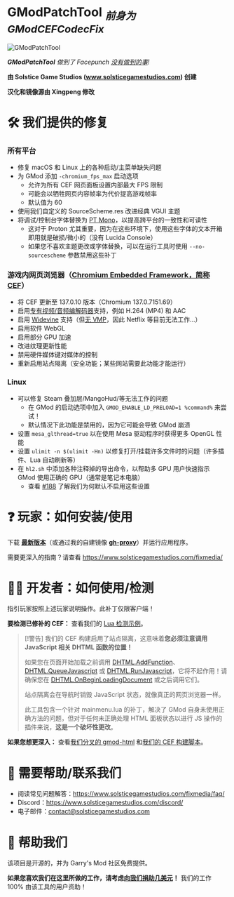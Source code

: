 # GModPatchTool <sub>_前身为 GModCEFCodecFix_</sub>

![GModPatchTool](GModPatchToolLogo.png)

***GModPatchTool** 做到了 Facepunch [没有做到的事](https://github.com/Facepunch/gmod-html/pull/5)!*

**由 Solstice Game Studios (www.solsticegamestudios.com) 创建**

**汉化和镜像源由 Xingpeng 修改**

# 🛠️ 我们提供的修复
### 所有平台
- 修复 macOS 和 Linux 上的各种启动/主菜单缺失问题
- 为 GMod 添加 `-chromium_fps_max` 启动选项
  - 允许为所有 CEF 网页面板设置内部最大 FPS 限制
  - 可能会以牺牲网页内容帧率为代价提高游戏帧率
  - 默认值为 60
- 使用我们自定义的 SourceScheme.res 改进经典 VGUI 主题
- 将调试/控制台字体替换为 [PT Mono](https://fonts.google.com/specimen/PT+Mono)，以提高跨平台的一致性和可读性
  - 这对于 Proton 尤其重要，因为在这些环境下，使用这些字体的文本开箱即用就是破损/微小的（没有 Lucida Console）
  - 如果您不喜欢主题更改或字体替换，可以在运行工具时使用 `--no-sourcescheme` 参数禁用这些补丁

### 游戏内网页浏览器（[Chromium Embedded Framework，简称 CEF](https://en.wikipedia.org/wiki/Chromium_Embedded_Framework)）
- 将 CEF 更新至 137.0.10 版本（Chromium 137.0.7151.69）
- 启用[专有视频/音频编解码器](https://www.chromium.org/audio-video)支持，例如 H.264 (MP4) 和 AAC
- 启用 [Widevine](https://www.widevine.com) 支持（但[无 VMP](https://github.com/solsticegamestudios/GModPatchTool/issues/100)，因此 Netflix 等目前无法工作...）
- 启用软件 WebGL
- 启用部分 GPU 加速
- 改进纹理更新性能
- 禁用硬件媒体键对媒体的控制
- 重新启用站点隔离（安全功能；某些网站需要此功能才能运行）

### Linux
- 可以修复 Steam 叠加层/MangoHud/等无法工作的问题
  - 在 GMod 的启动选项中加入 `GMOD_ENABLE_LD_PRELOAD=1 %command%` 来尝试！
  - 默认情况下此功能是禁用的，因为它可能会导致 GMod 崩溃
- 设置 `mesa_glthread=true` 以在使用 Mesa 驱动程序时获得更多 OpenGL 性能
- 设置 `ulimit -n $(ulimit -Hn)` 以修复打开/挂载许多文件时的问题（许多插件、Lua 自动刷新等）
- 在 `hl2.sh` 中添加各种注释掉的导出命令，以帮助多 GPU 用户快速指示 GMod 使用正确的 GPU（通常是笔记本电脑）
  - 查看 [#188](https://github.com/solsticegamestudios/GModPatchTool/issues/188) 了解我们为何默认不启用这些设置

# ❓ 玩家：如何安装/使用
下载 **[最新版本](https://github.com/solsticegamestudios/GModPatchTool/releases)**（或通过我的自建镜像 **[gh-proxy](https://gh.xpcdn.ggff.net/github.com/solsticegamestudios/GModPatchTool/releases)**）并运行应用程序。

需要更深入的指南？请查看 https://www.solsticegamestudios.com/fixmedia/

# 👩‍💻 开发者：如何使用/检测
指引玩家按照上述玩家说明操作。此补丁仅限客户端！

**要检测已修补的 CEF：** 查看我们的 [Lua 检测示例](examples/detection_example.lua)。

> [!警告]
> 我们的 CEF 构建启用了站点隔离，这意味着**您必须注意调用 JavaScript 相关 DHTML 函数的位置！**
>
> 如果您在页面开始加载之前调用 [DHTML.AddFunction](https://wiki.facepunch.com/gmod/DHTML:AddFunction)、[DHTML.QueueJavascript](https://wiki.facepunch.com/gmod/DHTML:QueueJavascript) 或 [DHTML.RunJavascript](https://wiki.facepunch.com/gmod/Panel:RunJavascript)，它将不起作用！请确保您在 [DHTML.OnBeginLoadingDocument](https://wiki.facepunch.com/gmod/Panel:OnBeginLoadingDocument) 或之后调用它们。
>
> 站点隔离会在导航时销毁 JavaScript 状态，就像真正的网页浏览器一样。
>
> 此工具包含一个针对 mainmenu.lua 的补丁，解决了 GMod 自身未使用正确方法的问题，但对于任何未正确处理 HTML 面板状态以进行 JS 操作的插件来说，**这是一个破坏性更改**。

**如果您想更深入：** 查看[我们分叉的 gmod-html](https://github.com/solsticegamestudios/gmod-html) 和[我们的 CEF 构建脚本](cef_build)。

# 📢 需要帮助/联系我们
* 阅读常见问题解答：https://www.solsticegamestudios.com/fixmedia/faq/
* Discord：https://www.solsticegamestudios.com/discord/
* 电子邮件：contact@solsticegamestudios.com

# 💖 帮助我们
该项目是开源的，并为 Garry's Mod 社区免费提供。

**如果您喜欢我们在这里所做的工作，请考虑[向我们捐助几美元](https://www.solsticegamestudios.com/donate/)！** 我们的工作 100% 由该工具的用户资助！